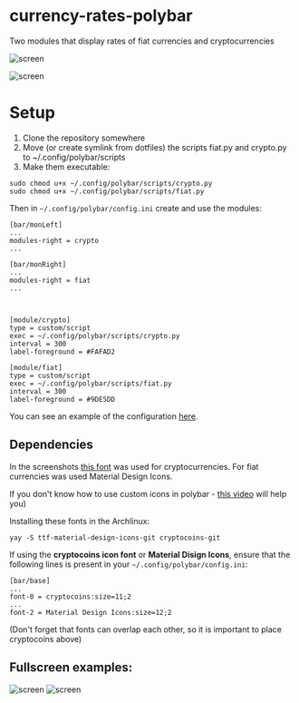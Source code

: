 # currency-rates-polybar
Two modules that display rates of fiat currencies and cryptocurrencies



![screen](https://github.com/Speskov2000/files/blob/master/currency-rates-polybar/crypto.png)

![screen](https://github.com/Speskov2000/files/blob/master/currency-rates-polybar/fiat.png)



# Setup
1. Clone the repository somewhere
2. Move (or create symlink from dotfiles) the scripts fiat.py and crypto.py to ~/.config/polybar/scripts 
3. Make them executable:
```
sudo chmod u+x ~/.config/polybar/scripts/crypto.py
sudo chmod u+x ~/.config/polybar/scripts/fiat.py
```

Then in `~/.config/polybar/config.ini` create and use the modules:

```
[bar/monLeft]
...
modules-right = crypto
...

[bar/monRight]
...
modules-right = fiat
...



[module/crypto]
type = custom/script
exec = ~/.config/polybar/scripts/crypto.py
interval = 300
label-foreground = #FAFAD2

[module/fiat]
type = custom/script
exec = ~/.config/polybar/scripts/fiat.py
interval = 300
label-foreground = #9DE5DD 
```

You can see an example of the configuration [here](https://github.com/Speskov2000/dotfiles/tree/job/polybar/.config/polybar).

## Dependencies
In the screenshots [this font](https://github.com/allienworks/cryptocoins) was used for cryptocurrencies. For fiat currencies was used Material Design Icons.

If you don't know how to use custom icons in polybar - [this video](https://www.youtube.com/watch?v=nVSUiRUgspQ) will help you)

Installing these fonts in the Archlinux:
```
yay -S ttf-material-design-icons-git cryptocoins-git
```

If using the **cryptocoins icon font** or **Material Disign Icons**, ensure that the following lines is present in your `~/.config/polybar/config.ini`:

```
[bar/base]
...
font-0 = cryptocoins:size=11;2 
...
font-2 = Material Design Icons:size=12;2 
```
(Don't forget that fonts can overlap each other, so it is important to place cryptocoins above)

## Fullscreen examples:
![screen](https://github.com/Speskov2000/files/blob/master/currency-rates-polybar/crypto-fs.png)
![screen](https://github.com/Speskov2000/files/blob/master/currency-rates-polybar/fiat-fs.png)
